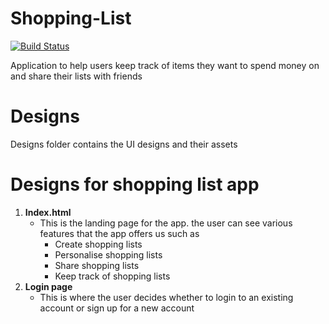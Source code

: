 # Shopping-List

[![Build Status](https://travis-ci.org/PaulKariukiRimiru/Shopping-List.svg?branch=feature-challenge%232)](https://travis-ci.org/PaulKariukiRimiru/Shopping-List)

Application to help users keep track of items they want to spend money on and share their lists with friends

# Designs
Designs folder contains the UI designs and their assets
# Designs for shopping list app
1. <b>Index.html</b>
    * This is the landing page for the app. the user can see various features that the app offers us such as
        - Create shopping lists
        - Personalise shopping lists
        - Share shopping lists
        - Keep track of shopping lists
2. <b>Login page</b>
    * This is where the user decides whether to login to an existing account or sign up for a new account
